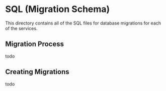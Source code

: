 # SQL (Migration Schema)

This directory contains all of the SQL files for database migrations for each of the services.

## Migration Process

todo

## Creating Migrations

todo

